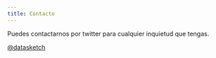 ```yaml
---
title: Contacto
---
```


Puedes contactarnos por twitter para cualquier inquietud que tengas.

[@datasketch](http://twitter.com/datasketch)

